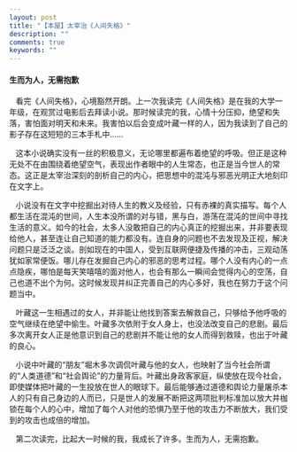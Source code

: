 ```yaml
---
layout: post
title: "【本屋】太宰治《人间失格》"
description: ""
comments: true
keywords: ""
---
```

#### 生而为人，无需抱歉
&nbsp;&nbsp;&nbsp;看完《人间失格》，心境豁然开朗。上一次我读完《人间失格》是在我的大学一年级，在观赏过电影后去拜读小说。那时候读完的我，心情十分压抑，绝望和失落，害怕面对明天和未来。我害怕以后会变成叶藏一样的人，因为我读到了自己的影子存在这短短的三本手札中......

&nbsp;&nbsp;&nbsp;这本小说确实没有一丝的积极意义，无论哪里都遍布着绝望的呼吸。但正是这种无处不在由围绕着绝望空气，表现出作者眼中的人生常态，也正是当今世人的常态。这正是太宰治深刻的剖析自己的内心，把思想中的混沌与邪恶光明正大地刻印在文字上。

&nbsp;&nbsp;&nbsp;小说没有在文字中挖掘出对待人生的教义及经验，只有赤裸的真实描写。每个人都生活在混沌的世间，人生本没所谓的对与错，黑与白，游荡在混沌的世间中寻找生活的意义。如今的社会，太多人没敢把自己的内心真正的挖掘出来，并非要表现给他人，甚至连让自己知道的能力都没有。连自身的问题也不去发现及正视，解决问题只是泛泛之谈。剖如现在的中国人，受到互联网便捷及传播的冲击，三观动荡犹如家常便饭。哪儿存在发掘自己内心的邪恶的思考过程。哪个人没有内心的一点点隐疾，哪怕是每天笑嘻嘻的面对他人，也会有那么一瞬间会觉得内心的空荡，自己也道不出个为何。这时候发现并纠正完善自己的内心多好，我也在努力于这个问题当中。

&nbsp;&nbsp;&nbsp;叶藏这一生相遇过的女人，并非能让他找到答案去解救自己，只够给予他呼吸的空气继续在绝望中偷生。叶藏多次依附于女人身上，也没法改变自己的悲剧。最后多次离开女人正是他意识到自己的悲剧并不能让他的女人而得到救赎，也出于叶藏的良心。

&nbsp;&nbsp;&nbsp;小说中叶藏的“朋友”堀木多次调侃叶藏与他的女人，也映射了当今社会所谓的“人类道德”和“社会舆论”的力量背后。叶藏出身政客家庭，纵使放在现今社会，即使媒体把叶藏的一生投放在世人的眼球下。最后能够通过道德和舆论力量屠杀本人的只有自己身边的人而已，只是世人的发展不断把这两项批判标准加以放大并枷锁在每个人的心中，增加了每个人对他的恐惧乃至于他的攻击力不断放大，我们受到的攻击也成倍的增加。

&nbsp;&nbsp;&nbsp;第二次读完，比起大一时候的我，我成长了许多。生而为人，无需抱歉。
